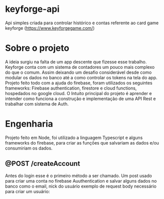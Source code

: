 # keyforge-api
Api simples criada para controlar histórico e contas referente ao card game keyforge (https://www.keyforgegame.com/)

# Sobre o projeto
A ideia surgiu na falta de um app descente que fizesse esse trabalho. Keyforge conta com um sistema de contadores um pouco mais complexo do que o comum.
Assim deixando um desafio considerável desde como modular os dados no banco até a como controlar os tokens na tela do app.
Projeto feito todo com a ajuda do firebase, foram utilizados os seguintes frameworks: Firebase authentication, firestore e cloud functions, hospedados no google cloud.
O Intuito principal do projeto é aprender e intender como funciona a construção e implementação de uma API Rest e trabalhar com sistema de Auth.

# Engenharia
Projeto feito em Node, foi utilizado a linguagem Typescript e alguns frameworks do firebase, para criar as funções que salvariam as dados e/ou consumiriam os dados.

## @POST /createAccount
Antes do login esse é o primeiro método a ser chamado. Um post usado para criar uma conta no firebase Auuthentication e salvar alguns dados no banco como o email, nick do usuário
exemplo de request body necessário para criar um usuário:
